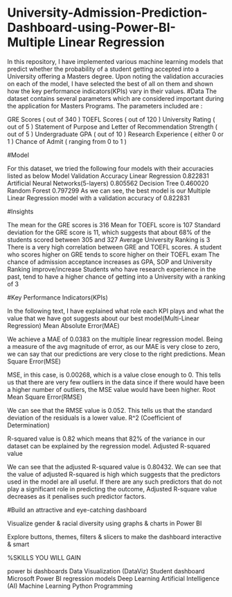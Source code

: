 # University-Admission-Prediction-Dashboard-using-Power-BI- Multiple Linear Regression

In this repository, I have implemented various machine learning models that predict whether the probability of a student getting accepted into a University offering a Masters degree. Upon noting the validation accuracies on each of the model, I have selected the best of all on them and shown how the key performance indicators(KPIs) vary in their values.
#Data
The dataset contains several parameters which are considered important during the application for Masters Programs. The parameters included are :

GRE Scores ( out of 340 )
TOEFL Scores ( out of 120 )
University Rating ( out of 5 )
Statement of Purpose and Letter of Recommendation Strength ( out of 5 )
Undergraduate GPA ( out of 10 )
Research Experience ( either 0 or 1 )
Chance of Admit ( ranging from 0 to 1 )


#Model

For this dataset, we tried the following four models with their accuracies listed as below
Model	Validation Accuracy
Linear Regression	0.822831
Artificial Neural Networks(5-layers)	0.805562
Decision Tree	0.460020
Random Forest	0.797299
As we can see, the best model is our Multiple Linear Regression model with a validation accuracy of 0.822831

#Insights

The mean for the GRE scores is 316
Mean for TOEFL score is 107
Standard deviation for the GRE score is 11, which suggests that about 68% of the students scored between 305 and 327
Average University Ranking is 3
There is a very high correlation between GRE and TOEFL scores. A student who scores higher on GRE tends to score higher on their TOEFL exam
The chance of admission acceptance increases as GPA, SOP and University Ranking improve/increase
Students who have research experience in the past, tend to have a higher chance of getting into a University with a ranking of 3

#Key Performance Indicators(KPIs)

In the following text, I have explained what role each KPI plays and what the value that we have got suggests about our best model(Multi-Linear Regression)
Mean Absolute Error(MAE)

We achieve a MAE of 0.0383 on the multiple linear regression model. Being a measure of the avg magnitude of error, as our MAE is very close to zero, we can say that our predictions are very close to the right predictions.
Mean Square Error(MSE)

MSE, in this case, is 0.00268, which is a value close enough to 0. This tells us that there are very few outliers in the data since if there would have been a higher number of outliers, the MSE value would have been higher.
Root Mean Square Error(RMSE)

We can see that the RMSE value is 0.052. This tells us that the standard deviation of the residuals is a lower value.
R^2 (Coefficient of Determination)

R-squared value is 0.82 which means that 82% of the variance in our dataset can be explained by the regression model.
Adjusted R-squared value

We can see that the adjusted R-squared value is 0.80432. We can see that the value of adjusted R-squared is high which suggests that the predictors used in the model are all useful. If there are any such predictors that do not play a significant role in predicting the outcome, Adjusted R-square value decreases as it penalises such predictor factors.


#Build an attractive and eye-catching  dashboard

Visualize gender & racial diversity using graphs & charts in Power BI

Explore buttons, themes, filters & slicers to make the dashboard interactive & smart

%SKILLS YOU WILL GAIN

power bi dashboards
Data Visualization (DataViz)
Student dashboard
Microsoft Power BI
regression models
Deep Learning
Artificial Intelligence (AI)
Machine Learning
Python Programming
